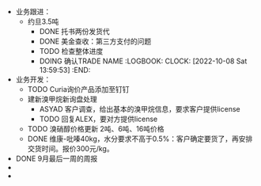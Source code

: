 - 业务跟进：
	- 约旦3.5吨
		- DONE 托书两份发货代
		- DONE 美金查收：第三方支付的问题
		- TODO 检查整体进度
		- DOING 确认TRADE NAME
		  :LOGBOOK:
		  CLOCK: [2022-10-08 Sat 13:59:53]
		  :END:
- 业务开发：
	- TODO  Curia询价产品添加至钉钉
	- 建新溴甲烷新询盘处理
		- ASYAD 客户调查，给出基本的溴甲烷信息，要求客户提供license
		- TODO 回复ALEX，要对方提供license
	- TODO 溴硝醇价格更新 2吨、6吨、16吨价格
	- DONE 维康-吡嗪40kg，水分要求不高于0.5%：客户确定要货了，再安排交货时间。报价300元/kg。
- DONE 9月最后一周的周报
-
-